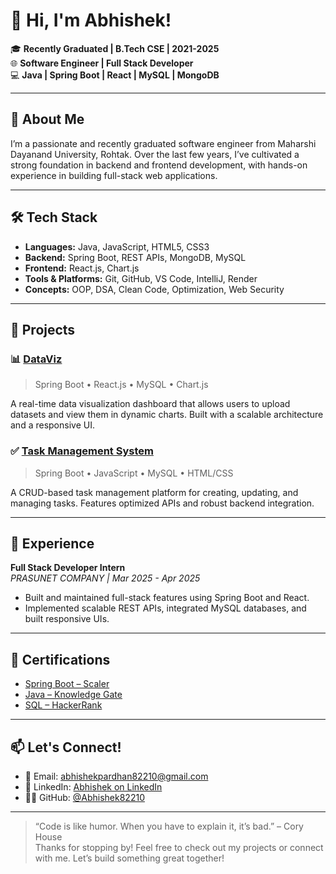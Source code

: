 # 👋 Hi, I'm Abhishek!

🎓 **Recently Graduated | B.Tech CSE | 2021-2025**  
🌐 **Software Engineer | Full Stack Developer**  
💻 **Java | Spring Boot | React | MySQL | MongoDB**

---

## 🚀 About Me

I’m a passionate and recently graduated software engineer from Maharshi Dayanand University, Rohtak. Over the last few years, I’ve cultivated a strong foundation in backend and frontend development, with hands-on experience in building full-stack web applications.

---

## 🛠️ Tech Stack

- **Languages:** Java, JavaScript, HTML5, CSS3
- **Backend:** Spring Boot, REST APIs, MongoDB, MySQL
- **Frontend:** React.js, Chart.js
- **Tools & Platforms:** Git, GitHub, VS Code, IntelliJ, Render
- **Concepts:** OOP, DSA, Clean Code, Optimization, Web Security

---

## 🧩 Projects

### 📊 [DataViz](https://github.com/Abhishek82210/DataViz)
> Spring Boot • React.js • MySQL • Chart.js

A real-time data visualization dashboard that allows users to upload datasets and view them in dynamic charts. Built with a scalable architecture and a responsive UI.

### ✅ [Task Management System](https://github.com/Abhishek82210/task-management-app)
> Spring Boot • JavaScript • MySQL • HTML/CSS

A CRUD-based task management platform for creating, updating, and managing tasks. Features optimized APIs and robust backend integration.

---

## 💼 Experience

**Full Stack Developer Intern**  
_PRASUNET COMPANY | Mar 2025 - Apr 2025_  
- Built and maintained full-stack features using Spring Boot and React.
- Implemented scalable REST APIs, integrated MySQL databases, and built responsive UIs.

---

## 📜 Certifications

- [Spring Boot – Scaler](https://moonshot.scaler.com/s/sl/CkUdx45Xnl)
- [Java – Knowledge Gate](https://learn.knowledgegate.ai/learn/certificate/11471205-219979)
- [SQL – HackerRank](https://www.hackerrank.com/certificates/cbc049fc025c)

---

## 📫 Let's Connect!

- 📧 Email: [abhishekpardhan82210@gmail.com](mailto:abhishekpardhan82210@gmail.com)
- 💼 LinkedIn: [Abhishek on LinkedIn](https://www.linkedin.com/in/abhishek-1b074b247/)
- 🧑‍💻 GitHub: [@Abhishek82210](https://github.com/Abhishek82210)

---

> “Code is like humor. When you have to explain it, it’s bad.” – Cory House  
Thanks for stopping by! Feel free to check out my projects or connect with me. Let’s build something great together!



